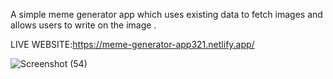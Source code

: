A simple meme generator app which uses existing data to fetch images and allows users to write on the image .

LIVE WEBSITE:https://meme-generator-app321.netlify.app/

![Screenshot (54)](https://user-images.githubusercontent.com/116112063/230762297-c5a04e9f-e298-4930-8583-a37b21be18e2.png)
